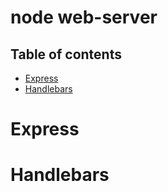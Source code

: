 node web-server
===============

<!--ts-->
Table of contents
-----------------
* [Express](#express)
* [Handlebars](#handlebars)

<!--te-->

Express
=======

Handlebars
==========